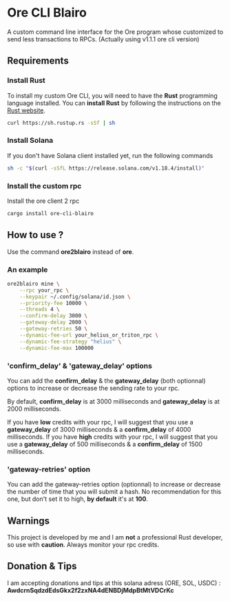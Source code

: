 # Ore CLI Blairo

A custom command line interface for the Ore program whose customized to send less transactions to RPCs. (Actually using v1.1.1 ore cli version)

## Requirements

### Install Rust

To install my custom Ore CLI, you will need to have the **Rust** programming language installed. You can **install Rust** by following the instructions on the [Rust website](https://www.rust-lang.org/tools/install).

```sh
curl https://sh.rustup.rs -sSf | sh
```

### Install Solana

If you don't have Solana client installed yet, run the following commands

```sh
sh -c "$(curl -sSfL https://release.solana.com/v1.18.4/install)"
```

### Install the custom rpc

Install the ore client 2 rpc

```sh
cargo install ore-cli-blairo
```

## How to use ?

Use the command **ore2blairo** instead of **ore**.

### An example
```sh
ore2blairo mine \
    --rpc your_rpc \
    --keypair ~/.config/solana/id.json \
    --priority-fee 10000 \
    --threads 4 \
    --confirm-delay 3000 \
    --gateway-delay 2000 \
    --gateway-retries 50 \
    --dynamic-fee-url your_helius_or_triton_rpc \
    --dynamic-fee-strategy "helius" \
    --dynamic-fee-max 100000
```

### 'confirm_delay' & 'gateway_delay' options

You can add the **confirm_delay** & the **gateway_delay** (both optionnal) options to increase or decrease the sending rate to your rpc. 

By default, **confirm_delay** is at 3000 milliseconds and **gateway_delay** is at 2000 milliseconds.

If you have **low** credits with your rpc, I will suggest that you use a **gateway_delay** of 3000 milliseconds & a **confirm_delay** of 4000 milliseconds.
If you have **high** credits with your rpc, I will suggest that you use a **gateway_delay** of 500 milliseconds & a **confirm_delay** of 1500 milliseconds.

### 'gateway-retries' option

You can add the gateway-retries option (optionnal) to increase or decrease the number of time that you will submit a hash. No recommendation for this one, but don't set it to high, **by default** it's at **100**.

## Warnings

This project is developed by me and I am **not** a professional Rust developer, so use with **caution**. Always monitor your rpc credits.

## Donation & Tips

I am accepting donations and tips at this solana adress (ORE, SOL, USDC) :
**AwdcrnSqdzdEdsGkx2f2zxNA4dENBDjMdpBtMtVDCrKc**